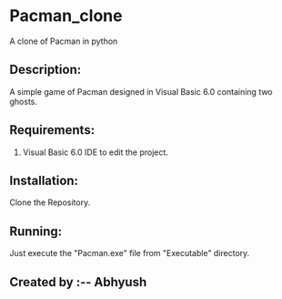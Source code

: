 # Pacman_clone
A clone of Pacman in python

## Description:
A simple game of Pacman designed in Visual Basic 6.0 containing two ghosts.

## Requirements:
1. Visual Basic 6.0 IDE to edit the project.

## Installation:
Clone the Repository.

## Running:
Just execute the "Pacman.exe" file from "Executable" directory.

## Created by :-- Abhyush
